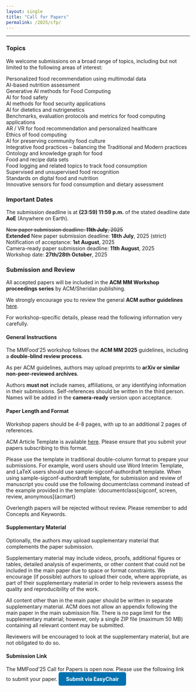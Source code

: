 ```yaml
---
layout: single
title: "Call for Papers"
permalink: /2025/cfp/
---
```


<hr>

### Topics
We welcome submissions on a broad range of topics, including but not limited to the following areas of interest:

> 
<i class="fa-regular fa-circle-right"></i> Personalized food recommendation using multimodal data <br>
<i class="fa-regular fa-circle-right"></i> AI-based nutrition assessment <br>
<i class="fa-regular fa-circle-right"></i> Generative AI methods for Food Computing <br>
<i class="fa-regular fa-circle-right"></i> AI for food safety <br>
<i class="fa-regular fa-circle-right"></i> AI methods for food security applications <br>
<i class="fa-regular fa-circle-right"></i> AI for dietetics and nutrigenetics <br>
<i class="fa-regular fa-circle-right"></i> Benchmarks, evaluation protocols and metrics for food computing applications <br>
<i class="fa-regular fa-circle-right"></i> AR / VR for food recommendation and personalized healthcare <br>
<i class="fa-regular fa-circle-right"></i> Ethics of food computing <br>
<i class="fa-regular fa-circle-right"></i> AI for preserving community food culture <br>
<i class="fa-regular fa-circle-right"></i> Integrative food practices – balancing the Traditional and Modern practices <br>
<i class="fa-regular fa-circle-right"></i> Ontology and knowledge graph for food <br>
<i class="fa-regular fa-circle-right"></i> Food and recipe data sets <br>
<i class="fa-regular fa-circle-right"></i> Food logging and related topics to track food consumption <br>
<i class="fa-regular fa-circle-right"></i> Supervised and unsupervised food recognition <br>
<i class="fa-regular fa-circle-right"></i> Standards on digital food and nutrition <br>
<i class="fa-regular fa-circle-right"></i> Innovative sensors for food consumption and dietary assessment <br>


### Important Dates
The submission deadline is at **(23:59) 11:59 p.m.** of the stated deadline date **AoE** (Anywhere on Earth).

>
<del> <i class="fa-solid fa-calendar-days"></i> New paper submission deadline: **11th July**, 2025 </del> <br>
<i class="fa-solid fa-calendar-days"></i> <b>Extended</b> New paper submission deadline: **18th July**, 2025 (strict)<br>
<i class="fa-solid fa-calendar-days"></i> Notification of acceptance: **1st August**, 2025 <br>
<i class="fa-solid fa-calendar-days"></i> Camera-ready paper submission deadline: **11th August**, 2025 <br>
<i class="fa-solid fa-calendar-days"></i> Workshop date: **27th/28th October**, 2025


### Submission and Review
All accepted papers will be included in the **ACM MM Workshop proceedings series** by ACM/Sheridan publishing.

<i class="fa-solid fa-thumbtack"></i> We strongly encourage you to review the general **ACM author guidelines** <a href="https://acmmm2025.org/information-for-authors/" target="_blank">here</a>.

<i class="fa-solid fa-circle-info"></i> For workshop-specific details, please read the following information very carefully.  

#### General Instructions
The MMFood'25 workshop follows the **ACM MM 2025** guidelines, including a **double-blind review process**.

>
As per ACM guidelines, authors may upload preprints to **arXiv or similar non-peer-reviewed archives**. 

<i class="fa-solid fa-circle-info"></i> Authors **must not** include names, affiliations, or any identifying information in their submissions. Self-references should be written in the third person. Names will be added in the **camera-ready** version upon acceptance.

#### Paper Length and Format 
Workshop papers should be 4-8 pages, with up to an additional 2 pages of references.

<i class="fa-solid fa-thumbtack"></i> ACM Article Template is available <a href="https://www.acm.org/publications/proceedings-template" target="_blank">here</a>. Please ensure that you submit your papers subscribing to this format.

>
Please use the template in traditional double-column format to prepare your submissions. For example, word users should use Word Interim Template, and LaTeX users should use sample-sigconf-authordraft template. When using sample-sigconf-authordraft template, for submission and review of manuscript you could use the following documentclass command instead of the example provided in the template: \documentclass[sigconf, screen, review, anonymous]{acmart}

<i class="fa-solid fa-circle-info"></i> Overlength papers will be rejected without review. Please remember to add Concepts and Keywords.

#### Supplementary Material
Optionally, the authors may upload supplementary material that complements the paper submission.

>
Supplementary material may include videos, proofs, additional figures or tables, detailed analysis of experiments, or other content that could not be included in the main paper due to space or format constraints. We encourage (if possible) authors to upload their code, where appropriate, as part of their supplementary material in order to help reviewers assess the quality and reproducibility of the work.

>
All content other than in the main paper should be written in separate supplementary material. ACM does not allow an appendix following the main paper in the main submission file. There is no page limit for the supplementary material; however, only a single ZIP file (maximum 50 MB) containing all relevant content may be submitted.

<i class="fa-solid fa-circle-info"></i> Reviewers will be encouraged to look at the supplementary material, but are not obligated to do so.

#### Submission Link
The MMFood'25 Call for Papers is open now. Please use the following link to submit your paper.
<a href="https://easychair.org/conferences?conf=mmfood25" target="_blank"
   style="display: inline-block; padding: 10px 20px; background-color: #0072b1; color: white; text-decoration: none; font-size: 14px; border-radius: 5px; font-weight: bold; transition: background-color 0.3s ease, transform 0.3s ease;">
   <i class="fa-solid fa-arrow-up-right-from-square"></i> Submit via EasyChair
</a>